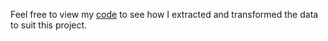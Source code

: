
Feel free to view my [code](meac-sb-create-csv.py) to see how I extracted and transformed the data to suit this project.
